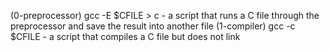 (0-preprocessor) gcc -E $CFILE > c - a script that runs a C file through the preprocessor and save the result into another file
(1-compiler) gcc -c $CFILE - a script that compiles a C file but does not link
